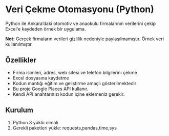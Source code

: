 # Veri Çekme Otomasyonu (Python)

Python ile Ankara’daki otomotiv ve anaokulu firmalarının verilerini çekip Excel'e kaydeden örnek bir uygulama.  

**Not:** Gerçek firmaların verileri gizlilik nedeniyle paylaşılmamıştır. Örnek veri kullanılmıştır.

## Özellikler
- Firma isimleri, adres, web sitesi ve telefon bilgilerini çekme
- Excel dosyasına kaydetme
- Kodun mantığı eğitim ve geliştirme amaçlı gösterilmektedir
- Bu proje Google Places API kullanır.
- Kendi API anahtarınızı kodun içine eklemeniz gerekir.


## Kurulum
1. Python 3 yüklü olmalı
2. Gerekli paketleri yükle: requests,pandas,time,sys


